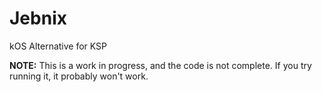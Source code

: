 Jebnix
======

kOS Alternative for KSP

**NOTE:** This is a work in progress, and the code is not complete. If you try running it, it probably won't work.
